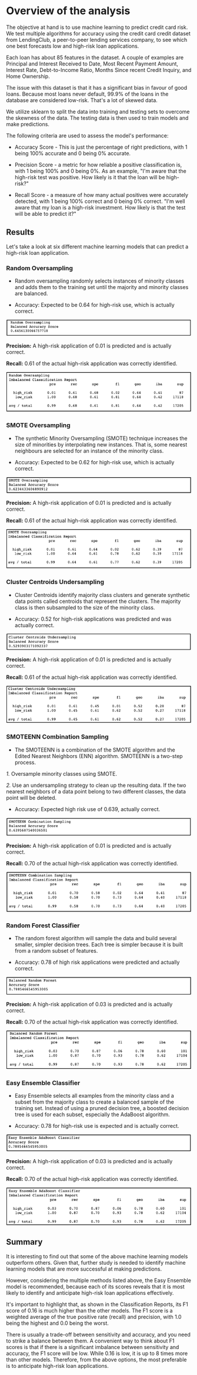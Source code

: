 # Overview of the analysis
The objective at hand is to use machine learning to predict credit card risk. We test multiple algorithms for 
accuracy using the credit card credit dataset from LendingClub, a peer-to-peer lending services company, to see 
which one best forecasts low and high-risk loan applications.

Each loan has about 85 features in the dataset. A couple of examples are Principal and Interest 
Received to Date, Most Recent Payment Amount, Interest Rate, Debt-to-Income Ratio, Months Since recent Credit Inquiry, and Home Ownership.

The issue with this dataset is that it has a significant bias in favour of good loans. Because most loans never default,
 99.9% of the loans in the database are considered low-risk. That's a lot of skewed data.

We utilize sklearn to split the data into training and testing sets to overcome the skewness of the data.
The testing data is then used to train models and make predictions.

The following criteria are used to assess the model's performance:

- Accuracy Score - This is just the percentage of right predictions, with 1 being 100% accurate and 0 being 0% accurate.

- Precision Score - a metric for how reliable a positive classification is, with 1 being 100% and 0 being 0%. As an example, "I'm aware that the high-risk test was positive. How  likely is it that the loan will be high-risk?"

- Recall Score - a measure of how many actual positives were accurately detected, with 1 being 100% correct and 0 being 0% correct. "I'm well aware that my loan is a high-risk investment. How likely is  that the test will be able to predict it?"

## Results

Let's take a look at six different machine learning models that can predict a high-risk loan application.

### Random Oversampling

- Random oversampling randomly selects instances of minority classes and adds them to the training set until the majority and minority classes are balanced.

- Accuracy: Expected to be 0.64 for high-risk use, which is actually correct.

![](/Resources/1_Random_score.png)

**Precision:** A high-risk application of 0.01 is predicted and is actually correct. 

**Recall:** 0.61 of the actual high-risk application was correctly identified. 

![](/Resources/2_Random_report.png)

### SMOTE Oversampling

- The synthetic Minority Oversampling (SMOTE) technique increases the size of minorities by interpolating new instances. That is, some nearest neighbours are selected for an instance of the minority class. 

- Accuracy: Expected to be 0.62 for high-risk use, which is actually correct. 

![](/Resources/Smote_score.png)

**Precision:** A high-risk application of 0.01 is predicted and is actually correct.

**Recall:** 0.61 of the actual high-risk application was correctly identified. 

![](/Resources/3_Smote_report.png)

### Cluster Centroids Undersampling

- Cluster Centroids identify majority class clusters and generate synthetic data points called centroids that represent the clusters. The majority class is then subsampled to the size of the minority class. 

- Accuracy: 0.52 for high-risk applications was predicted and was actually correct. 

![](/Resources/4_Cluster_score.png)

**Precision:** A high-risk application of 0.01 is predicted and is actually correct.

**Recall:** 0.61 of the actual high-risk application was correctly identified. 

![](/Resources/4_Cluster_report.png)

### SMOTEENN Combination Sampling

- The SMOTEENN is a combination of the SMOTE algorithm and the Edited Nearest  Neighbors (ENN) algorithm. SMOTEENN is a two-step process. 

*1.* Oversample  minority classes using SMOTE.

*2.* Use an undersampling strategy to clean up the resulting data. If the two nearest neighbors of a data point belong to two different classes, the data point will be deleted. 

- Accuracy: Expected high risk use of 0.639, actually correct.

![](/Resources/5_Smoteenn_report.png)

**Precision:** A high-risk application of 0.01 is predicted and is actually correct.

**Recall:** 0.70 of the actual high-risk application was correctly identified. 

![](/Resources/6_Smoteenn_score.png)

### Random Forest Classifier

- The random forest algorithm will sample the data and build several smaller, simpler decision trees. Each tree is simpler because it is built from a random subset of features.

- Accuracy: 0.78 of high risk applications were predicted and actually correct.

![](/Resources/7_Balanced_score.png)

**Precision:** A high-risk application of 0.03 is predicted and is actually correct.

**Recall:** 0.70 of the actual high-risk application was correctly identified. 

![](/Resources/8_Balanced_report.png)

### Easy Ensemble Classifier

- Easy Ensemble selects all examples from the minority class and a subset from the majority class to create a balanced sample of the training set. Instead of using a pruned decision tree, a boosted decision tree is used for each subset, especially the AdaBoost algorithm.  

- Accuracy: 0.78 for high-risk use is expected and is actually correct.

![](/Resources/9_Easy_score.png)

**Precision:** A high-risk application of 0.03 is predicted and is actually correct.

**Recall:** 0.70 of the actual high-risk application was correctly identified.

![](/Resources/10_Easy_report.png)


## Summary

It is interesting to find out that some of the above machine learning models outperform others. Given that, further study is needed to identify machine learning models that are more successful at making predictions.

However, considering the multiple methods listed above, the Easy Ensemble model is recommended, because each of its scores reveals that it is most likely to identify and anticipate high-risk loan applications effectively.

It's important to highlight that, as shown in the Classification Reports, its F1 score of 0.16 is much higher than the other models. The F1 score is a weighted average of the true positive rate (recall) and precision, with 1.0 being the highest and 0.0 being the worst.

There is usually a trade-off between sensitivity and accuracy, and you need to strike a balance between them. A convenient way to think about  F1 scores is that if there is a significant imbalance between sensitivity and accuracy, the F1 score will be low. While 0.16 is low, it is up to 8 times more than other models. Therefore, from the above options, the most preferable is to anticipate high-risk loan applications.






